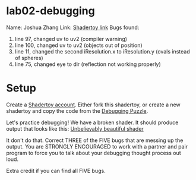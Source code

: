 # lab02-debugging

Name: Joshua Zhang
Link: [Shadertoy link](https://www.shadertoy.com/view/3cffDl)
Bugs found: 
  1. line 97, changed uv to uv2 (compiler warning)
  2. line 100, changed uv to uv2 (objects out of position)
  3. line 11, changed the second iResolution.x to iResolution.y (ovals instead of spheres)
  4. line 75, changed eye to dir (reflection not working properly)

# Setup 

Create a [Shadertoy account](https://www.shadertoy.com/). Either fork this shadertoy, or create a new shadertoy and copy the code from the [Debugging Puzzle](https://www.shadertoy.com/view/flGfRc).

Let's practice debugging! We have a broken shader. It should produce output that looks like this:
[Unbelievably beautiful shader](https://user-images.githubusercontent.com/1758825/200729570-8e10a37a-345d-4aff-8eff-6baf54a32a40.webm)

It don't do that. Correct THREE of the FIVE bugs that are messing up the output. You are STRONGLY ENCOURAGED to work with a partner and pair program to force you to talk about your debugging thought process out loud.

Extra credit if you can find all FIVE bugs.

